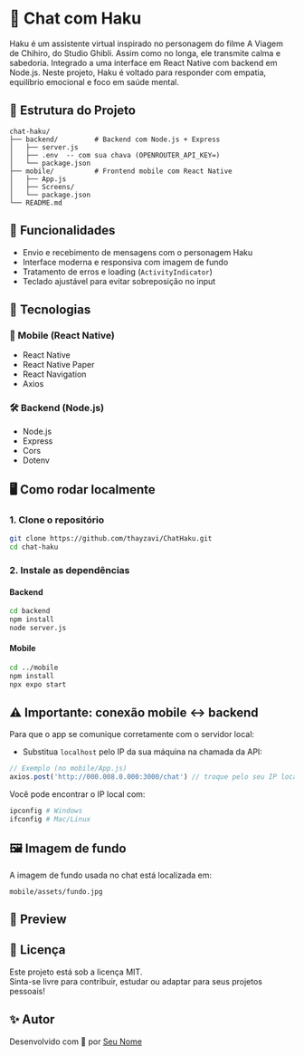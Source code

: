 # 🐉  Chat com Haku

Haku é um assistente virtual inspirado no personagem do filme A Viagem de Chihiro, do Studio Ghibli. Assim como no longa, ele transmite calma e sabedoria. Integrado a uma interface em React Native com backend em Node.js. Neste projeto, Haku é voltado para responder com empatia, equilíbrio emocional e foco em saúde mental.

## 📁 Estrutura do Projeto

```
chat-haku/
├── backend/         # Backend com Node.js + Express
│   ├── server.js
│   ├── .env  -- com sua chava (OPENROUTER_API_KEY=)
│   └── package.json
├── mobile/          # Frontend mobile com React Native
│   ├── App.js
│   ├── Screens/
│   └── package.json
└── README.md
```

## 🚀 Funcionalidades

- Envio e recebimento de mensagens com o personagem Haku
- Interface moderna e responsiva com imagem de fundo
- Tratamento de erros e loading (`ActivityIndicator`)
- Teclado ajustável para evitar sobreposição no input

## 🔧 Tecnologias

### 📱 Mobile (React Native)

- React Native
- React Native Paper
- React Navigation
- Axios

### 🛠️ Backend (Node.js)

- Node.js
- Express
- Cors
- Dotenv

## 🖥️ Como rodar localmente

### 1. Clone o repositório

```bash
git clone https://github.com/thayzavi/ChatHaku.git
cd chat-haku
```

### 2. Instale as dependências

#### Backend
```bash
cd backend
npm install
node server.js
```

#### Mobile
```bash
cd ../mobile
npm install
npx expo start
```

## ⚠️ Importante: conexão mobile ↔ backend

Para que o app se comunique corretamente com o servidor local:

- Substitua `localhost` pelo IP da sua máquina na chamada da API:

```js
// Exemplo (no mobile/App.js)
axios.post('http://000.008.0.000:3000/chat') // troque pelo seu IP local
```

Você pode encontrar o IP local com:

```bash
ipconfig # Windows
ifconfig # Mac/Linux
```

## 🖼️ Imagem de fundo

A imagem de fundo usada no chat está localizada em:

```
mobile/assets/fundo.jpg
```

## 📲 Preview



## 📄 Licença

Este projeto está sob a licença MIT.  
Sinta-se livre para contribuir, estudar ou adaptar para seus projetos pessoais!

## ✨ Autor

Desenvolvido com 💙 por [Seu Nome](https://github.com/thayzavi)

